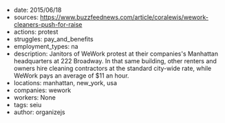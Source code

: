 - date: 2015/06/18
- sources: https://www.buzzfeednews.com/article/coralewis/wework-cleaners-push-for-raise
- actions: protest
- struggles: pay_and_benefits
- employment_types: na
- description: Janitors of WeWork protest at their companies's Manhattan headquarters at 222 Broadway. In that same building, other renters and owners hire cleaning contractors at the standard city-wide rate, while WeWork pays an average of $11 an hour.
- locations: manhattan, new_york, usa
- companies: wework
- workers: None
- tags: seiu
- author: organizejs
